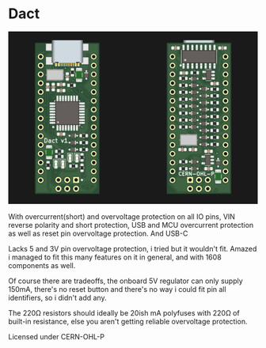 # Dact


![board](nano.png)

With overcurrent(short) and overvoltage protection on all IO pins, VIN reverse polarity and short protection, USB and MCU overcurrent protection as well as reset pin overvoltage protection. And USB-C

Lacks 5 and 3V pin overvoltage protection, i tried but it wouldn't fit. Amazed i managed to fit this many features on it in general, and with 1608 components as well.

Of course there are tradeoffs, the onboard 5V regulator can only supply 150mA, there's no reset button and there's no way i could fit pin all identifiers, so i didn't add any.

The 220Ω resistors should ideally be 20ish mA polyfuses with 220Ω of built-in resistance, else you aren't getting reliable overvoltage protection.

Licensed under CERN-OHL-P
